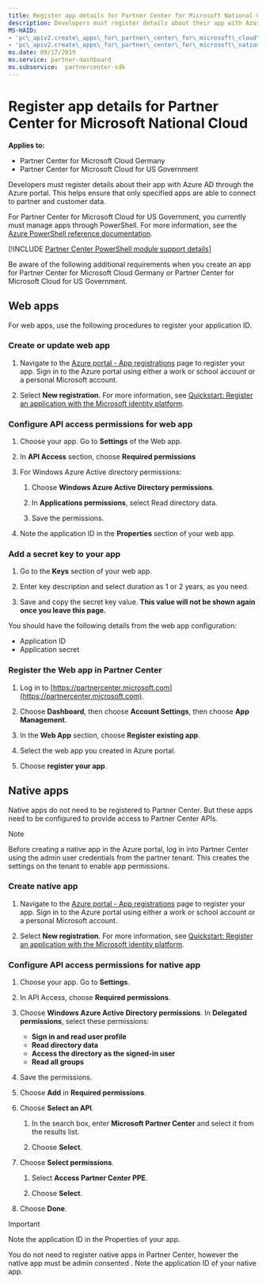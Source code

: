```yaml
---
title: Register app details for Partner Center for Microsoft National Cloud
description: Developers must register details about their app with Azure AD through the Azure portal. This helps ensure that only specified apps are able to connect to partner and customer data.
MS-HAID:
- 'pc\_apiv2.create\_apps\_for\_partner\_center\_for\_microsoft\_cloud\_germany'
- 'pc\_apiv2.create\_apps\_for\_partner\_center\_for\_microsoft\_national\_clouds'
ms.date: 09/17/2019
ms.service: partner-dashboard
ms.subservice:  partnercenter-sdk
---
```


# Register app details for Partner Center for Microsoft National Cloud

**Applies to:**

- Partner Center for Microsoft Cloud Germany
- Partner Center for Microsoft Cloud for US Government

Developers must register details about their app with Azure AD through the Azure portal. This helps ensure that only specified apps are able to connect to partner and customer data.

For Partner Center for Microsoft Cloud for US Government, you currently must manage apps through PowerShell. For more information, see the [Azure PowerShell reference documentation](https://docs.microsoft.com/powershell/module/Azuread/?view=azureadps-2.0#applications).

[!INCLUDE [Partner Center PowerShell module support details](../includes/powershell-module-support.md)]

Be aware of the following additional requirements when you create an app for Partner Center for Microsoft Cloud Germany or Partner Center for Microsoft Cloud for US Government.

## Web apps

For web apps, use the following procedures to register your application ID.

### Create or update web app

1. Navigate to the [Azure portal - App registrations](https://go.microsoft.com/fwlink/?linkid=2083908) page to register your app. Sign in to the Azure portal using either a work or school account or a personal Microsoft account.

2. Select **New registration**. For more information, see [Quickstart: Register an application with the Microsoft identity platform](https://docs.microsoft.com/azure/active-directory/develop/quickstart-register-app).

### Configure API access permissions for web app

1. Choose your app. Go to **Settings** of the Web app.

2. In **API Access** section, choose **Required permissions**

3. For Windows Azure Active directory permissions:

    1. Choose **Windows Azure Active Directory permissions**.

    2. In **Applications permissions**, select Read directory data.

    3. Save the permissions.

4. Note the application ID in the **Properties** section of your web app.

### Add a secret key to your app

1. Go to the **Keys** section of your web app.

2. Enter key description and select duration as 1 or 2 years, as you need.

3. Save and copy the secret key value. **This value will not be shown again once you leave this page.**

You should have the following details from the web app configuration:

- Application ID
- Application secret

### Register the Web app in Partner Center

1. Log in to [https://partnercenter.microsoft.com](https://partnercenter.microsoft.com).

2. Choose **Dashboard**, then choose **Account Settings**, then choose **App Management**.

3. In the **Web App** section, choose **Register existing app**.

4. Select the web app you created in Azure portal.

5. Choose **register your app**.

## Native apps

Native apps do not need to be registered to Partner Center. But these apps need to be configured to provide access to Partner Center APIs.

>[!NOTE]
>Before creating a native app in the Azure portal, log in into Partner Center using the admin user credentials from the partner tenant. This creates the settings on the tenant to enable app permissions.

### Create native app

1. Navigate to the [Azure portal - App registrations](https://go.microsoft.com/fwlink/?linkid=2083908) page to register your app. Sign in to the Azure portal using either a work or school account or a personal Microsoft account.

2. Select **New registration**. For more information, see [Quickstart: Register an application with the Microsoft identity platform](https://docs.microsoft.com/azure/active-directory/develop/quickstart-register-app).

### Configure API access permissions for native app

1. Choose your app. Go to **Settings**.

2. In API Access, choose **Required permissions**.

3. Choose **Windows Azure Active Directory permissions**. In **Delegated permissions**, select these permissions:

    - **Sign in and read user profile**
    - **Read directory data**
    - **Access the directory as the signed-in user**
    - **Read all groups**

4. Save the permissions.

5. Choose **Add** in **Required permissions**.

6. Choose **Select an API**.

    1. In the search box, enter **Microsoft Partner Center** and select it from the results list.

    2. Choose **Select**.

7. Choose **Select permissions**.

    1. Select **Access Partner Center PPE**.
    
    2. Choose **Select**.

8. Choose **Done**.

>[!IMPORTANT]
> Note the application ID in the Properties of your app.

You do not need to register native apps in Partner Center, however the native app must be admin consented . Note the application ID of your native app.
